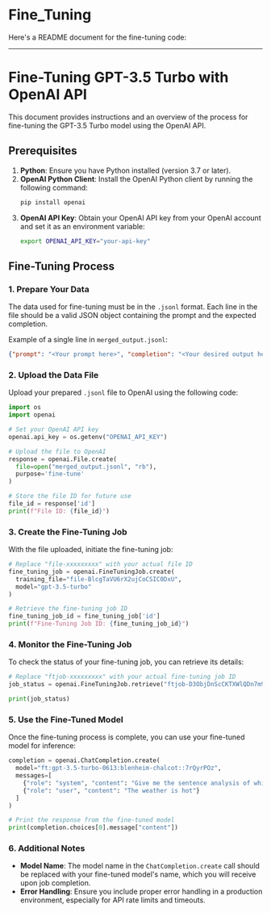 # Fine_Tuning
Here's a README document for the fine-tuning code:

---

# Fine-Tuning GPT-3.5 Turbo with OpenAI API

This document provides instructions and an overview of the process for fine-tuning the GPT-3.5 Turbo model using the OpenAI API.

## Prerequisites

1. **Python**: Ensure you have Python installed (version 3.7 or later).
2. **OpenAI Python Client**: Install the OpenAI Python client by running the following command:
   ```bash
   pip install openai
   ```
3. **OpenAI API Key**: Obtain your OpenAI API key from your OpenAI account and set it as an environment variable:
   ```bash
   export OPENAI_API_KEY="your-api-key"
   ```

## Fine-Tuning Process

### 1. Prepare Your Data

The data used for fine-tuning must be in the `.jsonl` format. Each line in the file should be a valid JSON object containing the prompt and the expected completion.

Example of a single line in `merged_output.jsonl`:
```json
{"prompt": "<Your prompt here>", "completion": "<Your desired output here>"}
```

### 2. Upload the Data File

Upload your prepared `.jsonl` file to OpenAI using the following code:

```python
import os
import openai

# Set your OpenAI API key
openai.api_key = os.getenv("OPENAI_API_KEY")

# Upload the file to OpenAI
response = openai.File.create(
  file=open("merged_output.jsonl", "rb"),
  purpose='fine-tune'
)

# Store the file ID for future use
file_id = response['id']
print(f"File ID: {file_id}")
```

### 3. Create the Fine-Tuning Job

With the file uploaded, initiate the fine-tuning job:

```python
# Replace "file-xxxxxxxxx" with your actual file ID
fine_tuning_job = openai.FineTuningJob.create(
  training_file="file-BlcgTaVU6rX2ujCoCSIC0DxU",
  model="gpt-3.5-turbo"
)

# Retrieve the fine-tuning job ID
fine_tuning_job_id = fine_tuning_job['id']
print(f"Fine-Tuning Job ID: {fine_tuning_job_id}")
```

### 4. Monitor the Fine-Tuning Job

To check the status of your fine-tuning job, you can retrieve its details:

```python
# Replace "ftjob-xxxxxxxxx" with your actual fine-tuning job ID
job_status = openai.FineTuningJob.retrieve("ftjob-D3ObjDnScCKTXWlQDn7m9Hv4")

print(job_status)
```

### 5. Use the Fine-Tuned Model

Once the fine-tuning process is complete, you can use your fine-tuned model for inference:

```python
completion = openai.ChatCompletion.create(
  model="ft:gpt-3.5-turbo-0613:blenheim-chalcot::7rQyrPOz",
  messages=[
    {"role": "system", "content": "Give me the sentence analysis of which category is it."},
    {"role": "user", "content": "The weather is hot"}
  ]
)

# Print the response from the fine-tuned model
print(completion.choices[0].message["content"])
```

### 6. Additional Notes

- **Model Name**: The model name in the `ChatCompletion.create` call should be replaced with your fine-tuned model's name, which you will receive upon job completion.
- **Error Handling**: Ensure you include proper error handling in a production environment, especially for API rate limits and timeouts.
